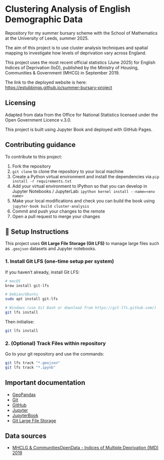 # Clustering Analysis of English Demographic Data

Repository for my summer bursary scheme with the School of Mathematics at the University of Leeds, summer 2025. 

The aim of this project is to use cluster analysis techniques and spatial mapping to investigate how levels of deprivation vary across England.

This project uses the most recent official statistics (June 2025) for English Indices of Deprivation (IoD), published by the Ministry of Housing, Communities & Government (MHCG) in September 2019.

The link to the deployed website is here: https://estubbings.github.io/summer-bursary-project 



## Licensing 

Adapted from data from the Office for National Statistics licensed under the Open Government Licence v.3.0.

This project is built using Jupyter Book and deployed with GitHub Pages.



## Contributing guidance

To contribute to this project:

1. Fork the repository
2. `git clone` to clone the repository to your local machine
3. Create a Python virtual environment and install the dependencies via `pip install -r requirements.txt`
4. Add your virtual environment to IPython so that you can develop in Jupyter Notebooks / JupyterLab: `ipython kernel install --name=<env name>`
5. Make your local modifications and check you can build the book using `jupyter-book build cluster-analysis`
6. Commit and push your changes to the remote
7. Open a pull request to merge your changes


## 🚀 Setup Instructions

This project uses **Git Large File Storage (Git LFS)** to manage large files such as `.geojson` datasets and Jupyter notebooks.

### 1. Install Git LFS (one-time setup per system)

If you haven’t already, install Git LFS:

```bash
# macOS
brew install git-lfs

# Debian/Ubuntu
sudo apt install git-lfs

# Windows (use Git Bash or download from https://git-lfs.github.com/)
git lfs install
```

Then initialise:
```bash
git lfs install
```

### 2. (Optional) Track Files within repository

Go to your git repository and use the commands:
``` bash
git lfs track "*.geojson"
git lfs track "*.ipynb"
```





## Important documentation

- [GeoPandas](https://geopandas.org/)
- [Git](https://git-scm.com/)
- [GitHub](https://docs.github.com/en/get-started)
- [Jupyter](https://docs.jupyter.org/)
- [JupyterBook](https://jupyterbook.org/)
- [Git Large File Storage](https://docs.github.com/en/repositories/working-with-files/managing-large-files/about-git-large-file-storage#) 



## Data sources
- [MHCLG & CommunitiesOpenData - Indices of Multiple Deprivation (IMD) 2019](https://communitiesopendata-communities.hub.arcgis.com/search?q=IMD)

